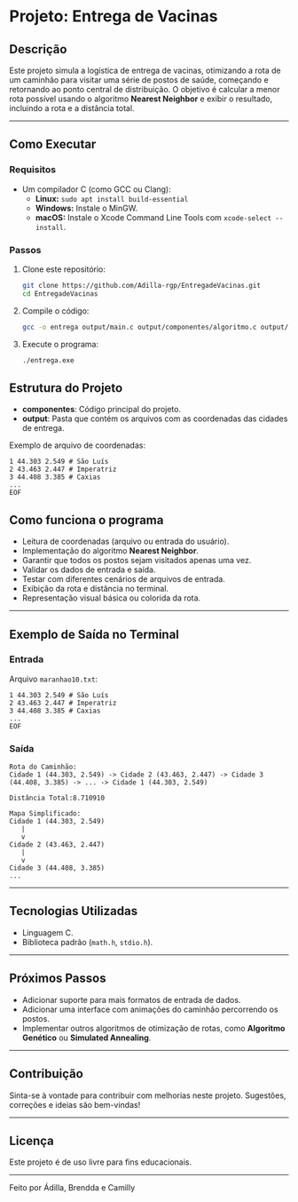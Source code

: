 # Projeto: Entrega de Vacinas

## Descrição

Este projeto simula a logística de entrega de vacinas, otimizando a rota de um caminhão para visitar uma série de postos de saúde, começando e retornando ao ponto central de distribuição. O objetivo é calcular a menor rota possível usando o algoritmo **Nearest Neighbor** e exibir o resultado, incluindo a rota e a distância total.

---

## Como Executar

### Requisitos

- Um compilador C (como GCC ou Clang):
  - **Linux:** `sudo apt install build-essential`
  - **Windows:** Instale o MinGW.
  - **macOS:** Instale o Xcode Command Line Tools com `xcode-select --install`.

### Passos

1. Clone este repositório:

   ```bash
   git clone https://github.com/Adilla-rgp/EntregadeVacinas.git
   cd EntregadeVacinas
   ```

2. Compile o código:

   ```bash
   gcc -o entrega output/main.c output/componentes/algoritmo.c output/componentes/leitura.c -lm
   ```

3. Execute o programa:

   ```bash
   ./entrega.exe
   ```
   
## Estrutura do Projeto

- **componentes**: Código principal do projeto.
- **output**: Pasta que contém os arquivos com as coordenadas das cidades de entrega.

Exemplo de arquivo de coordenadas:

```
1 44.303 2.549 # São Luís
2 43.463 2.447 # Imperatriz
3 44.408 3.385 # Caxias
...
EOF
```

## Como funciona o programa 

- Leitura de coordenadas (arquivo ou entrada do usuário).
- Implementação do algoritmo **Nearest Neighbor**.
- Garantir que todos os postos sejam visitados apenas uma vez.
- Validar os dados de entrada e saída.
- Testar com diferentes cenários de arquivos de entrada.
- Exibição da rota e distância no terminal.
- Representação visual básica ou colorida da rota.

---

## Exemplo de Saída no Terminal

### Entrada

Arquivo `maranhao10.txt`:

```
1 44.303 2.549 # São Luís
2 43.463 2.447 # Imperatriz
3 44.408 3.385 # Caxias
...
EOF
```

### Saída

```
Rota do Caminhão:
Cidade 1 (44.303, 2.549) -> Cidade 2 (43.463, 2.447) -> Cidade 3 (44.408, 3.385) -> ... -> Cidade 1 (44.303, 2.549)

Distância Total:8.710910

Mapa Simplificado:
Cidade 1 (44.303, 2.549)
   |
   v
Cidade 2 (43.463, 2.447)
   |
   v
Cidade 3 (44.408, 3.385)
...
```

---

## Tecnologias Utilizadas

- Linguagem C.
- Biblioteca padrão (`math.h`, `stdio.h`).

---

## Próximos Passos

- Adicionar suporte para mais formatos de entrada de dados.
- Adicionar uma interface com animações do caminhão percorrendo os postos.
- Implementar outros algoritmos de otimização de rotas, como **Algoritmo Genético** ou **Simulated Annealing**.

---

## Contribuição

Sinta-se à vontade para contribuir com melhorias neste projeto. Sugestões, correções e ideias são bem-vindas!

---

## Licença

Este projeto é de uso livre para fins educacionais.

---

Feito por Ádilla, Brendda e Camilly

